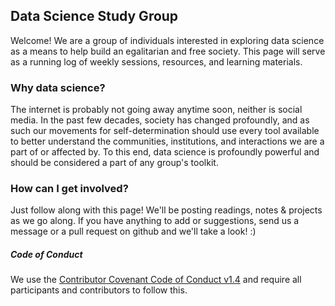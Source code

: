 ## Data Science Study Group

Welcome! We are a group of individuals interested in exploring data science as a means to help build an egalitarian and free society. This page will serve as a running log of weekly sessions, resources, and learning materials.

### Why data science?

The internet is probably not going away anytime soon, neither is social media. In the past few decades, society has changed profoundly, and as such our movements for self-determination should use every tool available to better understand the communities, institutions, and interactions we are a part of or affected by. To this end, data science is profoundly powerful and should be considered a part of any group's toolkit.

### How can I get involved?

Just follow along with this page! We'll be posting readings, notes & projects as we go along. If you have anything to add or suggestions, send us a message or a pull request on github and we'll take a look! :)

##### Code of Conduct

We use the [Contributor Covenant Code of Conduct v1.4](http://contributor-covenant.org/version/1/4/) and require all participants and contributors to follow this.
